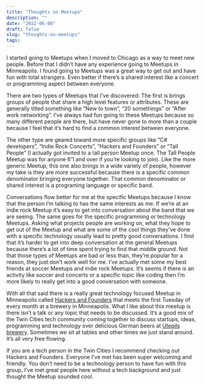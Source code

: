 ```yaml
---
title: "Thoughts on Meetups"
description: ""
date: "2022-06-08"
draft: false
slug: "thoughts-on-meetups"
tags:
---
```


<!--kg-card-begin: html-->
<p>I started going to Meetups when I moved to Chicago as a way to meet new people. Before that I didn&#8217;t have any experience going to Meetups in Minneapolis. I found going to Meetups was a great way to get out and have fun with total strangers. Even better if there&#8217;s a shared interest like a concert or programming aspect between everyone.</p>

<p>There are two types of Meetups that I&#8217;ve discovered: The first is brings groups of people that share a high level features or attributes. These are generally titled something like &#8220;New to town&#8221;, &#8220;20 somethings&#8221; or &#8220;After work networking&#8221;. I&#8217;ve always had fun going to these Meetups because so many different people are there, but have never gone to more than a couple because I feel that it&#8217;s hard to find a common interest between everyone. </p>

<p>The other type are geared toward more specific groups like &#8220;C# developers&#8221;, &#8220;Indie Rock Concerts&#8221;, &#8220;Hackers and Founders&#8221; or &#8220;Tall People&#8221; (I actually got invited to a tall person Meetup once. The Tall People Meetup was for anyone 6&#8217;1 and over if you&#8217;re looking to join). Like the more generic Meetup, this one also brings in a wide variety of people, however my take is they are more successful because there is a specific common denominator bringing everyone together. That common denominator or shared interest is a programing language or specific band.</p>

<p>Conversations flow better for me at the specific Meetups because I know that the person I&#8217;m talking to has the same interests as me. If we&#8217;re at an indie rock Meetup it&#8217;s easy to get into conversation about the band that we are seeing. The same goes for the specific programming or technology Meetups. Asking what projects people are working on, what they hope to get out of the Meetup and what are some of the cool things they&#8217;ve done with a specific technology usually lead to pretty good conversations. I find that it&#8217;s harder to get into deep conversation at the general Meetups because there&#8217;s a lot of time spent trying to find that middle ground. Not that those types of Meetups are bad or less than, they&#8217;re popular for a reason, they just don&#8217;t work well for me. I&#8217;ve actually met some my best friends at soccer Meetups and indie rock Meetups. It&#8217;s seems if there is an activity like soccer and concerts or a specific topic like coding then I&#8217;m more likely to really get into a good conversation with someone.</p>

<p>With all that said there is a really great technology focused Meetup in Minneapolis called <a href="https://www.meetup.com/h-f-minneapolis/" data-type="URL" data-id="https://www.meetup.com/h-f-minneapolis/">Hackers and Founders</a> that meets the first Tuesday of every month at a brewery in Minneapolis. What I like about this meetup is there isn&#8217;t a talk or any topic that needs to be discussed. It&#8217;s a good mix of the Twin Cities tech community coming together to discuss startups, ideas, programming and technology over delicious German beers at <a href="https://utepilsbrewing.com/" data-type="URL" data-id="https://utepilsbrewing.com/" target="_blank" rel="noreferrer noopener">Utepils brewery</a>. Sometimes we sit at tables and other times we just stand around. It&#8217;s all very free flowing.</p>

<p>If you are a tech person in the Twin Cities I recommend checking out Hackers and Founders. Everyone I&#8217;ve met has been super welcoming and friendly. You don&#8217;t need to be a technology person to have fun with this group, I&#8217;ve met great people here without a tech background and just thought the Meetup sounded cool. </p>
<!--kg-card-end: html-->
